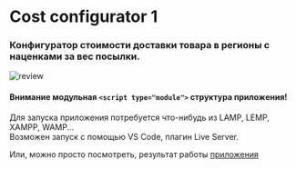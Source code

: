 # Сost configurator 1

### Конфигуратор стоимости доставки товара в регионы с наценками за вес посылки.

![review](https://github.com/alekstar79/cost-configurator-1/blob/main/assets/review.gif "Обзор")

#### Внимание модульная ```<script type="module">``` структура приложения!

Для запуска приложения потребуется что-нибудь из LAMP, LEMP, XAMPP, WAMP...  
Возможен запуск с помощью VS Code, плагин Live Server.

Или, можно просто посмотреть, результат работы [приложения](https://alekstar79.github.io/configurator-1)
